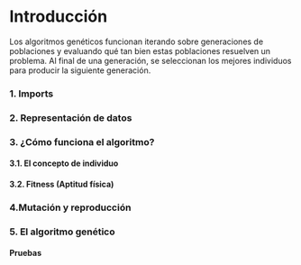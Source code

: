 # Introducción
Los algoritmos genéticos funcionan iterando sobre generaciones de poblaciones y evaluando qué tan bien estas poblaciones resuelven un problema. Al final de una generación, se seleccionan los mejores individuos para producir la siguiente generación.

### 1. Imports
### 2. Representación de datos
### 3. ¿Cómo funciona el algoritmo?
#### 3.1. El concepto de individuo
#### 3.2. Fitness (Aptitud física)
### 4.Mutación y reproducción
### 5. El algoritmo genético
#### Pruebas
